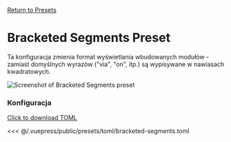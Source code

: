 [Return to Presets](/presets/#bracketed-segments)

# Bracketed Segments Preset

Ta konfiguracja zmienia format wyświetlania wbudowanych modułów - zamiast domyślnych wyrazów ("via", "on", itp.) są wypisywane w nawiasach kwadratowych.

![Screenshot of Bracketed Segments preset](/presets/img/bracketed-segments.png)

### Konfiguracja

[Click to download TOML](/presets/toml/bracketed-segments.toml)

<<< @/.vuepress/public/presets/toml/bracketed-segments.toml
